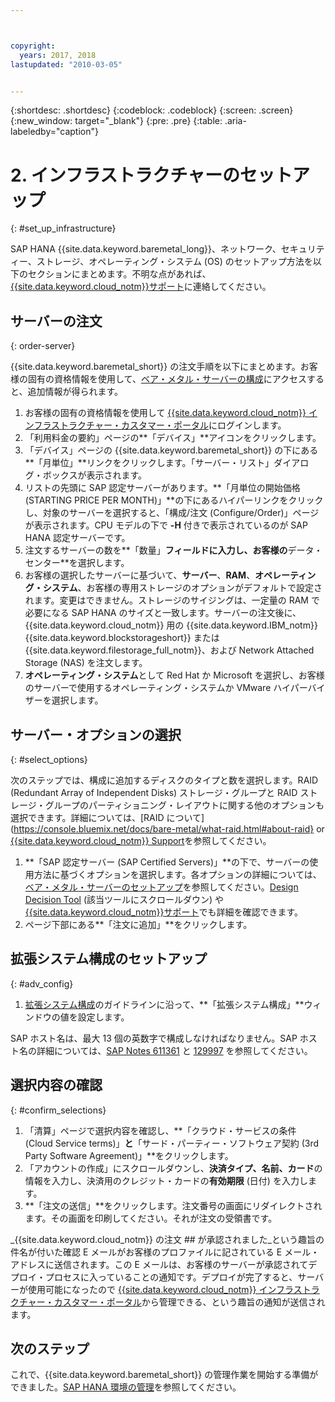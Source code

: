 ```yaml
---



copyright:
  years: 2017, 2018
lastupdated: "2010-03-05"


---
```


{:shortdesc: .shortdesc}
{:codeblock: .codeblock}
{:screen: .screen}
{:new_window: target="_blank"}
{:pre: .pre}
{:table: .aria-labeledby="caption"}

# 2. インフラストラクチャーのセットアップ
{: #set_up_infrastructure}

SAP HANA {{site.data.keyword.baremetal_long}}、ネットワーク、セキュリティー、ストレージ、オペレーティング・システム (OS) のセットアップ方法を以下のセクションにまとめます。不明な点があれば、[{{site.data.keyword.cloud_notm}}サポート](https://console.bluemix.net/docs/get-support/howtogetsupport.html#getting-customer-support)に連絡してください。

## サーバーの注文
{: order-server}

{{site.data.keyword.baremetal_short}} の注文手順を以下にまとめます。お客様の固有の資格情報を使用して、[ベア・メタル・サーバーの構成](https://console.bluemix.net/docs/bare-metal/configuring.html#configuring-your-bare-metal-server)にアクセスすると、追加情報が得られます。

1. お客様の固有の資格情報を使用して [{{site.data.keyword.cloud_notm}} インフラストラクチャー・カスタマー・ポータル](https://control.softlayer.com)にログインします。
2. 「利用料金の要約」ページの**「デバイス」**アイコンをクリックします。
3. 「デバイス」ページの {{site.data.keyword.baremetal_short}} の下にある**「月単位」**リンクをクリックします。「サーバー・リスト」ダイアログ・ボックスが表示されます。
4. リストの先頭に SAP 認定サーバーがあります。**「月単位の開始価格 (STARTING PRICE PER MONTH)」**の下にあるハイパーリンクをクリックし、対象のサーバーを選択すると、「構成/注文 (Configure/Order)」ページが表示されます。CPU モデルの下で **-H** 付きで表示されているのが SAP HANA 認定サーバーです。  
5. 注文するサーバーの数を**「数量」**フィールドに入力し、お客様の**データ・センター**を選択します。
6. お客様の選択したサーバーに基づいて、**サーバー**、**RAM**、**オペレーティング・システム**、お客様の専用ストレージのオプションがデフォルトで設定されます。変更はできません。ストレージのサイジングは、一定量の RAM で必要になる SAP HANA のサイズと一致します。サーバーの注文後に、{{site.data.keyword.cloud_notm}} 用の {{site.data.keyword.IBM_notm}} {{site.data.keyword.blockstorageshort}} または {{site.data.keyword.filestorage_full_notm}}、および Network Attached Storage (NAS) を注文します。
7. **オペレーティング・システム**として Red Hat か Microsoft を選択し、お客様のサーバーで使用するオペレーティング・システムか VMware ハイパーバイザーを選択します。

## サーバー・オプションの選択
{: #select_options}

次のステップでは、構成に追加するディスクのタイプと数を選択します。RAID (Redundant Array of Independent Disks) ストレージ・グループと RAID ストレージ・グループのパーティショニング・レイアウトに関する他のオプションも選択できます。詳細については、[RAID について](https://console.bluemix.net/docs/bare-metal/what-raid.html#about-raid} or [{{site.data.keyword.cloud_notm}} Support](https://console.bluemix.net/docs/get-support/howtogetsupport.html#getting-customer-support)を参照してください。

1. **「SAP 認定サーバー (SAP Certified Servers)」**の下で、サーバーの使用方法に基づくオプションを選択します。各オプションの詳細については、[ベア・メタル・サーバーのセットアップ](https://console.bluemix.net/docs/bare-metal/configuring.html#setting-up-your-bare-metal-servers)を参照してください。[Design Decision Tool](https://github.com/ibm-cloud-architecture/infrastructure-design-decision-tool) (該当ツールにスクロールダウン) や [{{site.data.keyword.cloud_notm}}サポート](https://console.bluemix.net/docs/get-support/howtogetsupport.html#getting-customer-support)でも詳細を確認できます。
2. ページ下部にある**「注文に追加」**をクリックします。

## 拡張システム構成のセットアップ
{: #adv_config}

1. [拡張システム構成](https://console.bluemix.net/docs/bare-metal/configuring.html#advanced-system-configuration)のガイドラインに沿って、**「拡張システム構成」**ウィンドウの値を設定します。

SAP ホスト名は、最大 13 個の英数字で構成しなければなりません。SAP ホスト名の詳細については、[SAP Notes 611361](https://launchpad.support.sap.com/#/611361) と [129997](https://launchpad.support.sap.com/#/129997) を参照してください。 

## 選択内容の確認
{: #confirm_selections}

1. 「清算」ページで選択内容を確認し、**「クラウド・サービスの条件 (Cloud Service terms)」**と**「サード・パーティー・ソフトウェア契約 (3rd Party Software Agreement)」**をクリックします。
2. 「アカウントの作成」にスクロールダウンし、**決済タイプ、名前、カード**の情報を入力し、決済用のクレジット・カードの**有効期限** (日付) を入力します。
3. **「注文の送信」**をクリックします。注文番号の画面にリダイレクトされます。その画面を印刷してください。それが注文の受領書です。

_{{site.data.keyword.cloud_notm}} の注文 ## が承認されました_という趣旨の件名が付いた確認 E メールがお客様のプロファイルに記されている E メール・アドレスに送信されます。この E メールは、お客様のサーバーが承認されてデプロイ・プロセスに入っていることの通知です。デプロイが完了すると、サーバーが使用可能になったので [{{site.data.keyword.cloud_notm}} インフラストラクチャー・カスタマー・ポータル](https://control.softlayer.com)から管理できる、という趣旨の通知が送信されます。

## 次のステップ

これで、{{site.data.keyword.baremetal_short}} の管理作業を開始する準備ができました。[SAP HANA 環境の管理](/docs/infrastructure/sap-hana/hana-manage-environment.html)を参照してください。

